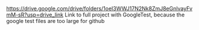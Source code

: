 https://drive.google.com/drive/folders/1oeI3WWJ17N2Nk8ZmJ8eGnlvayFvmM-sR?usp=drive_link Link to full project with GoogleTest, because the google test files are too large for github
